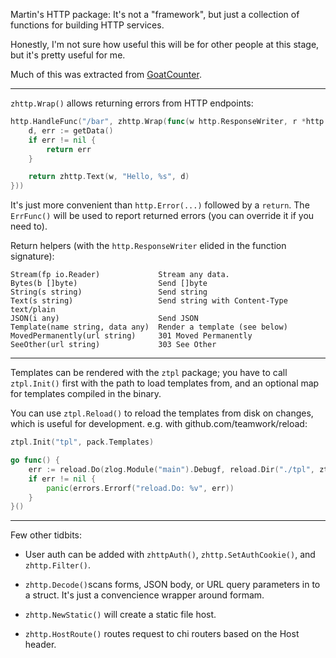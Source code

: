 Martin's HTTP package: It's not a "framework", but just a collection of
functions for building HTTP services.

Honestly, I'm not sure how useful this will be for other people at this stage,
but it's pretty useful for me.

Much of this was extracted from
[GoatCounter](https://github.com/zgoat/goatcounter).

---

`zhttp.Wrap()` allows returning errors from HTTP endpoints:

```go
http.HandleFunc("/bar", zhttp.Wrap(func(w http.ResponseWriter, r *http.Request) error {
    d, err := getData()
    if err != nil {
        return err
    }

    return zhttp.Text(w, "Hello, %s", d)
}))
```

It's just more convenient than `http.Error(...)` followed by a `return`. The
`ErrFunc()` will be used to report returned errors (you can override it if you
need to).

Return helpers (with the `http.ResponseWriter` elided in the function
signature):

    Stream(fp io.Reader)             Stream any data.
    Bytes(b []byte)                  Send []byte
    String(s string)                 Send string
    Text(s string)                   Send string with Content-Type text/plain
    JSON(i any)                      Send JSON
    Template(name string, data any)  Render a template (see below)
    MovedPermanently(url string)     301 Moved Permanently
    SeeOther(url string)             303 See Other

---

Templates can be rendered with the `ztpl` package; you have to call
`ztpl.Init()` first with the path to load templates from, and an optional map
for templates compiled in the binary.

You can use `ztpl.Reload()` to reload the templates from disk on changes, which
is useful for development. e.g. with github.com/teamwork/reload:


```go
ztpl.Init("tpl", pack.Templates)

go func() {
    err := reload.Do(zlog.Module("main").Debugf, reload.Dir("./tpl", ztpl.Reload))
    if err != nil {
        panic(errors.Errorf("reload.Do: %v", err))
    }
}()
```


---

Few other tidbits:

- User auth can be added with `zhttpAuth()`, `zhttp.SetAuthCookie()`, and
  `zhttp.Filter()`.

- `zhttp.Decode()`scans forms, JSON body, or URL query parameters in to a
  struct. It's just a convencience wrapper around formam.

- `zhttp.NewStatic()` will create a static file host.

- `zhttp.HostRoute()` routes request to chi routers based on the Host header.
